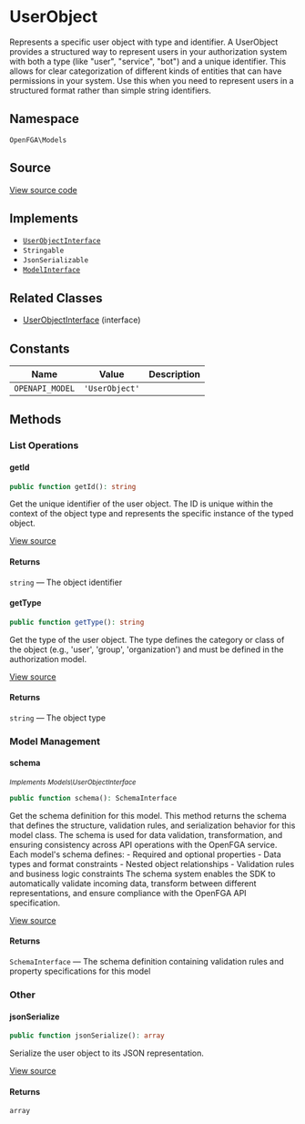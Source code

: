 # UserObject

Represents a specific user object with type and identifier. A UserObject provides a structured way to represent users in your authorization system with both a type (like &quot;user&quot;, &quot;service&quot;, &quot;bot&quot;) and a unique identifier. This allows for clear categorization of different kinds of entities that can have permissions in your system. Use this when you need to represent users in a structured format rather than simple string identifiers.

## Namespace
`OpenFGA\Models`

## Source
[View source code](https://github.com/evansims/openfga-php/blob/main/src/Models/UserObject.php)

## Implements
* [`UserObjectInterface`](UserObjectInterface.md)
* `Stringable`
* `JsonSerializable`
* [`ModelInterface`](ModelInterface.md)

## Related Classes
* [UserObjectInterface](Models/UserObjectInterface.md) (interface)

## Constants
| Name            | Value          | Description |
| --------------- | -------------- | ----------- |
| `OPENAPI_MODEL` | `'UserObject'` |             |

## Methods

### List Operations
#### getId

```php
public function getId(): string
```

Get the unique identifier of the user object. The ID is unique within the context of the object type and represents the specific instance of the typed object.

[View source](https://github.com/evansims/openfga-php/blob/main/src/Models/UserObject.php#L69)

#### Returns
`string` — The object identifier
#### getType

```php
public function getType(): string
```

Get the type of the user object. The type defines the category or class of the object (e.g., &#039;user&#039;, &#039;group&#039;, &#039;organization&#039;) and must be defined in the authorization model.

[View source](https://github.com/evansims/openfga-php/blob/main/src/Models/UserObject.php#L78)

#### Returns
`string` — The object type
### Model Management
#### schema

*<small>Implements Models\UserObjectInterface</small>*

```php
public function schema(): SchemaInterface
```

Get the schema definition for this model. This method returns the schema that defines the structure, validation rules, and serialization behavior for this model class. The schema is used for data validation, transformation, and ensuring consistency across API operations with the OpenFGA service. Each model&#039;s schema defines: - Required and optional properties - Data types and format constraints - Nested object relationships - Validation rules and business logic constraints The schema system enables the SDK to automatically validate incoming data, transform between different representations, and ensure compliance with the OpenFGA API specification.

[View source](https://github.com/evansims/openfga-php/blob/main/src/Models/ModelInterface.php#L52)

#### Returns
`SchemaInterface` — The schema definition containing validation rules and property specifications for this model
### Other
#### jsonSerialize

```php
public function jsonSerialize(): array
```

Serialize the user object to its JSON representation.

[View source](https://github.com/evansims/openfga-php/blob/main/src/Models/UserObject.php#L87)

#### Returns
`array`
